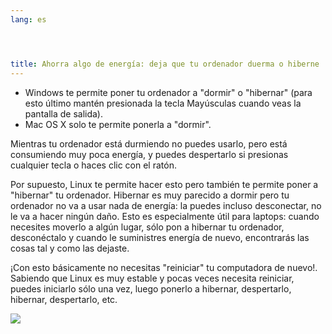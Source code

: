 ```yaml
---
lang: es




title: Ahorra algo de energía: deja que tu ordenador duerma o hiberne
---
```


<ul>
<li>Windows te permite poner tu ordenador a "dormir" o "hibernar" (para esto último mantén presionada la tecla Mayúsculas cuando veas la pantalla de salida).</li>
<li>Mac OS X solo te permite ponerla a "dormir".</li>
</ul>

Mientras tu ordenador está durmiendo no puedes usarlo, pero está consumiendo muy poca energía, y puedes despertarlo si presionas cualquier tecla o haces clic con el ratón.

Por supuesto, Linux te permite hacer esto pero también te permite poner a "hibernar" tu ordenador. Hibernar es muy parecido a dormir pero tu ordenador no va a usar nada de energía: la puedes incluso desconectar, no le va a hacer ningún daño. Esto es especialmente útil para laptops: cuando necesites moverlo a algún lugar, sólo pon a hibernar tu ordenador, desconéctalo y cuando le suministres energía de nuevo, encontrarás las cosas tal y como las dejaste.

¡Con esto básicamente no necesitas "reiniciar" tu computadora de nuevo!. Sabiendo que Linux es muy estable y pocas veces necesita reiniciar, puedes iniciarlo sólo una vez, luego ponerlo a hibernar, despertarlo, hibernar, despertarlo, etc.


<img src="Images/suspend_hibernate_thumb.png" />




